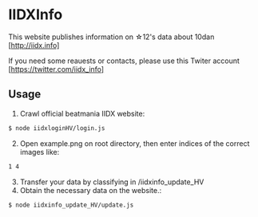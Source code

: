 # IIDXInfo
This website publishes information on ☆12's data about 10dan [http://iidx.info]

If you need some reauests or contacts, please use this Twiter account [https://twitter.com/iidx_info]
## Usage
1. Crawl official beatmania IIDX website:
```bash
$ node iidxloginHV/login.js
```
2. Open example.png on root directory, then enter indices of the correct images like:
```bash
1 4
```
3. Transfer your data by classifying in /iidxinfo_update_HV
4. Obtain the necessary data on the website.:
``` bash
$ node iidxinfo_update_HV/update.js
```
